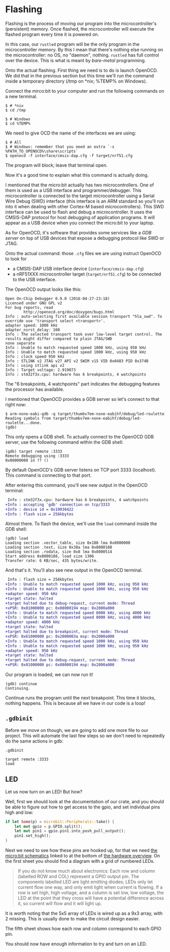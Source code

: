 # Flashing

Flashing is the process of moving our program into the microcontroller's (persistent) memory. Once flashed, the microcontroller will execute the flashed program every time it is powered on.

In this case, our `rustled` program will be the only program in the microcontroller memory. By this I mean that there's nothing else running on the microcontroller: no OS, no "daemon", nothing. `rustled` has full control over the device. This is what is meant by *bare-metal* programming.

Onto the actual flashing. First thing we need is to do is launch OpenOCD. We did that in the previous section but this time we'll run the command inside a temporary directory (/tmp on *nix; %TEMP% on Windows).

Connect the mirco:bit to your computer and run the following commands on a new terminal.

``` console
$ # *nix
$ cd /tmp

$ # Windows
$ cd %TEMP%
```

We need to give OCD the name of the interfaces we are using:

``` console
$ # All
$ # Windows: remember that you need an extra `-s %PATH_TO_OPENOCD%\share\scripts`
$ openocd -f interface/cmsis-dap.cfg -f target/nrf51.cfg
```

The program will block; leave that terminal open.

Now it's a good time to explain what this command is actually doing.

I mentioned that the micro:bit actually has two microcontrollers.
One of them is used as a USB interface and programmer/debugger.
This microcontroller is connected to the target microcontroller using a Serial Wire Debug (SWD) interface 
(this interface is an ARM standard so you'll run into it when dealing with other Cortex-M based microcontrollers).
This SWD interface can be used to flash and debug a microcontroller.
It uses the CMSIS-DAP protocol for host debugging of application programs.
It will appear as a USB device when you connect the micro:bit to your laptop.

As for OpenOCD, it's software that provides some services like a *GDB server* on top of USB
devices that expose a debugging protocol like SWD or JTAG.

Onto the actual command: those `.cfg` files we are using instruct OpenOCD to look for
- a CMSIS-DAP USB interface device (`interface/cmsis-dap.cfg`)
- a nRF51XXX microcontroller target (`target/nrf51.cfg`) to be connected to the USB interface.

The OpenOCD output looks like this:

``` console
Open On-Chip Debugger 0.9.0 (2016-04-27-23:18)
Licensed under GNU GPL v2
For bug reports, read
        http://openocd.org/doc/doxygen/bugs.html
Info : auto-selecting first available session transport "hla_swd". To override use 'transport select <transport>'.
adapter speed: 1000 kHz
adapter_nsrst_delay: 100
Info : The selected transport took over low-level target control. The results might differ compared to plain JTAG/SWD
none separate
Info : Unable to match requested speed 1000 kHz, using 950 kHz
Info : Unable to match requested speed 1000 kHz, using 950 kHz
Info : clock speed 950 kHz
Info : STLINK v2 JTAG v27 API v2 SWIM v15 VID 0x0483 PID 0x374B
Info : using stlink api v2
Info : Target voltage: 2.919073
Info : stm32f3x.cpu: hardware has 6 breakpoints, 4 watchpoints
```

The "6 breakpoints, 4 watchpoints" part indicates the debugging features the processor has
available.

I mentioned that OpenOCD provides a GDB server so let's connect to that right now:

``` console
$ arm-none-eabi-gdb -q target/thumbv7em-none-eabihf/debug/led-roulette
Reading symbols from target/thumbv7em-none-eabihf/debug/led-roulette...done.
(gdb)
```

This only opens a GDB shell. To actually connect to the OpenOCD GDB server, use the following
command within the GDB shell:

```
(gdb) target remote :3333
Remote debugging using :3333
0x00000000 in ?? ()
```

By default OpenOCD's GDB server listens on TCP port 3333 (localhost). This command is connecting to
that port.

After entering this command, you'll see new output in the OpenOCD terminal:

``` diff
 Info : stm32f3x.cpu: hardware has 6 breakpoints, 4 watchpoints
+Info : accepting 'gdb' connection on tcp/3333
+Info : device id = 0x10036422
+Info : flash size = 256kbytes
```

Almost there. To flash the device, we'll use the `load` command inside the GDB shell:

```
(gdb) load
Loading section .vector_table, size 0x188 lma 0x8000000
Loading section .text, size 0x38a lma 0x8000188
Loading section .rodata, size 0x8 lma 0x8000514
Start address 0x8000188, load size 1306
Transfer rate: 6 KB/sec, 435 bytes/write.
```

And that's it. You'll also see new output in the OpenOCD terminal.

``` diff
 Info : flash size = 256kbytes
+Info : Unable to match requested speed 1000 kHz, using 950 kHz
+Info : Unable to match requested speed 1000 kHz, using 950 kHz
+adapter speed: 950 kHz
+target state: halted
+target halted due to debug-request, current mode: Thread
+xPSR: 0x01000000 pc: 0x08000194 msp: 0x2000a000
+Info : Unable to match requested speed 8000 kHz, using 4000 kHz
+Info : Unable to match requested speed 8000 kHz, using 4000 kHz
+adapter speed: 4000 kHz
+target state: halted
+target halted due to breakpoint, current mode: Thread
+xPSR: 0x61000000 pc: 0x2000003a msp: 0x2000a000
+Info : Unable to match requested speed 1000 kHz, using 950 kHz
+Info : Unable to match requested speed 1000 kHz, using 950 kHz
+adapter speed: 950 kHz
+target state: halted
+target halted due to debug-request, current mode: Thread
+xPSR: 0x01000000 pc: 0x08000194 msp: 0x2000a000
```

Our program is loaded, we can now run it!

```
(gdb) continue
Continuing.
```

Continue runs the program until the next breakpoint.
This time it blocks, nothing happens.
This is because all we have in our code is a loop!

## `.gdbinit`

Before we move on though, we are going to add one more file to our project.
This will automate the last few steps so we don't need to repeatedly do the same actions in gdb:

`.gdbinit`
```
target remote :3333
load
```

## LED

Let us now turn on an LED! But how?

Well, first we should look at the documentation of our crate, 
and you should be able to figure out how to get access to the gpio,
and set individual pins high and low:

``` rust
if let Some(p) = microbit::Peripherals::take() {
    let mut gpio = p.GPIO.split();
    let mut pin1 = gpio.pin1.into_push_pull_output();
    pin1.set_high();
}
```

Next we need to see how these pins are hooked up,
for that we need [the micro:bit schematics][schematics] linked to at the bottom of [the hardware overview][hw].
On the first sheet you should find a diagram with a grid of numbered LEDs.

> If you do not know much about electronics:
> Each row and column (labelled ROW and COL) represent a GPIO output pin.
> The components labelled LED are light emitting diodes; 
> LEDs only let current flow one way, and only emit light when current is flowing.
> If a row is set high, high voltage, and a column is set low, low voltage,
> the LED at the point that they cross will have a potential difference across it,
> so current will flow and it will light up.

It is worth noting that the 5x5 array of LEDs is wired up as a 9x3 array, with 2 missing.
This is usually done to make the circuit design easier.

The fifth sheet shows how each row and column correspond to each GPIO pin. 

[hw]: http://tech.microbit.org/hardware/
[schematics]: https://github.com/bbcmicrobit/hardware/blob/master/SCH_BBC-Microbit_V1.3B.pdf

You should now have enough information to try and turn on an LED.
